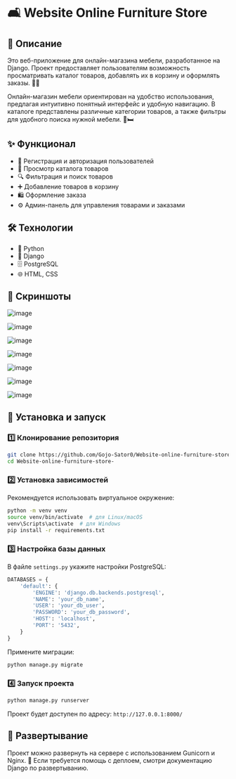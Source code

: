 # 🛋️ Website Online Furniture Store

## 📌 Описание
Это веб-приложение для онлайн-магазина мебели, разработанное на Django. Проект предоставляет пользователям возможность просматривать каталог товаров, добавлять их в корзину и оформлять заказы. 🏡🛒

Онлайн-магазин мебели ориентирован на удобство использования, предлагая интуитивно понятный интерфейс и удобную навигацию. В каталоге представлены различные категории товаров, а также фильтры для удобного поиска нужной мебели. 💺🛏️

## ✨ Функционал
- 🔑 Регистрация и авторизация пользователей
- 📖 Просмотр каталога товаров
- 🔍 Фильтрация и поиск товаров
- ➕ Добавление товаров в корзину
- 🛍️ Оформление заказа
- ⚙️ Админ-панель для управления товарами и заказами

## 🛠️ Технологии
- 🐍 Python
- 🎯 Django
- 🗄️ PostgreSQL
- 🌐 HTML, CSS

## 📸 Скриншоты
![image](https://github.com/user-attachments/assets/680dbc14-264d-44f9-a83c-fc66c545ffda)

![image](https://github.com/user-attachments/assets/97ab483f-b067-4aef-90fb-9d7054f5231b)

![image](https://github.com/user-attachments/assets/80688060-65d6-47f9-892b-1d30375f7fc1)

![image](https://github.com/user-attachments/assets/64656285-6907-49b7-9997-9b1c41daf5c3)

![image](https://github.com/user-attachments/assets/6b3983e4-cf8a-4b83-94cf-64c0a8a83d9b)

![image](https://github.com/user-attachments/assets/15a9e3db-6fc6-465a-807e-3c47fa39c991)

![image](https://github.com/user-attachments/assets/bd26af26-3516-41b0-a2a8-bbeb3d1880a6)








## 🚀 Установка и запуск
### 1️⃣ Клонирование репозитория
```bash
git clone https://github.com/Gojo-Sator0/Website-online-furniture-store-.git
cd Website-online-furniture-store-
```

### 2️⃣ Установка зависимостей
Рекомендуется использовать виртуальное окружение:
```bash
python -m venv venv
source venv/bin/activate  # для Linux/macOS
venv\Scripts\activate  # для Windows
pip install -r requirements.txt
```

### 3️⃣ Настройка базы данных
В файле `settings.py` укажите настройки PostgreSQL:
```python
DATABASES = {
    'default': {
        'ENGINE': 'django.db.backends.postgresql',
        'NAME': 'your_db_name',
        'USER': 'your_db_user',
        'PASSWORD': 'your_db_password',
        'HOST': 'localhost',
        'PORT': '5432',
    }
}
```
Примените миграции:
```bash
python manage.py migrate
```

### 4️⃣ Запуск проекта
```bash
python manage.py runserver
```
Проект будет доступен по адресу: `http://127.0.0.1:8000/` 

## 🎯 Развертывание
Проект можно развернуть на сервере с использованием Gunicorn и Nginx. 📡 Если требуется помощь с деплоем, смотри документацию Django по развертыванию.

